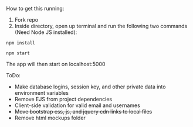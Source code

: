 How to get this running:

1. Fork repo    
2. Inside directory, open up terminal and run the following two commands (Need Node JS installed):  
```
npm install
```
```
npm start
```
The app will then start on localhost:5000



ToDo:
* Make database logins, session key, and other private data into environment variables    
* Remove EJS from project dependencies  
* Client-side validation for valid email and usernames  
* ~~Move bootstrap css, js, and jquery cdn links to local files~~
* Remove html mockups folder  
